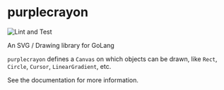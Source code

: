 # purplecrayon
![Lint and Test](https://github.com/jordan-bonecutter/purplecrayon/workflows/Main/badge.svg)

An SVG / Drawing library for GoLang

`purplecrayon` defines a `Canvas` on which objects can be drawn, like `Rect`, `Circle`, `Cursor`, `LinearGradient`, etc.

See the documentation for more information.
